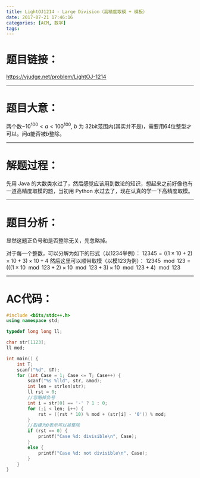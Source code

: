 ```yaml
---
title: LightOJ1214 - Large Division（高精度取模 + 模板）
date: 2017-07-21 17:46:16
categories: [ACM, 数学]
tags:
---
```

# 题目链接：
https://vjudge.net/problem/LightOJ-1214

------------------
# 题目大意：
两个数$-10^{100}<a<100^{100}$, $b$ 为 32bit范围内(其实并不是)，需要用64位整型才可以。问$a$能否被$b$整除。

--------------------------
# 解题过程：
先用 Java 的大数类水过了，然后感觉应该用到数论的知识，想起来之前好像也有一道高精度取模的题，当初用 Python 水过去了，现在认真的学一下高精度取模。

---------------------------
# 题目分析：
显然这题正负号和是否整除无关，先忽略掉。

对于每一个整数，可以分解为如下的形式（以$1234$举例）：
$12345 = ((1\times 10 + 2)\times 10+3)\times10 + 4$
然后这里可以顺带取模（以模123为例）：
$12345\mod 123 = (((1\times 10 \mod 123 + 2)\times 10 \mod 123+3)\times10 \mod 123+ 4)\mod123$

------------------------------------
# AC代码：
```cpp
#include <bits/stdc++.h>
using namespace std;

typedef long long ll;

char str[1123];
ll mod;

int main() {
    int T;
    scanf("%d", &T);
    for (int Case = 1; Case <= T; Case++) {
        scanf("%s %lld", str, &mod);
        int len = strlen(str);
        ll rst = 0;
        //忽略掉负号
        int i = str[0] == '-' ? 1 : 0;
        for (;i < len; i++) {
            rst = ((rst * 10) % mod + (str[i] - '0')) % mod;
        }
        //取模为0表示可以被整除
        if (rst == 0) {
            printf("Case %d: divisible\n", Case);
        }
        else {
            printf("Case %d: not divisible\n", Case);
        }
    }
}
```